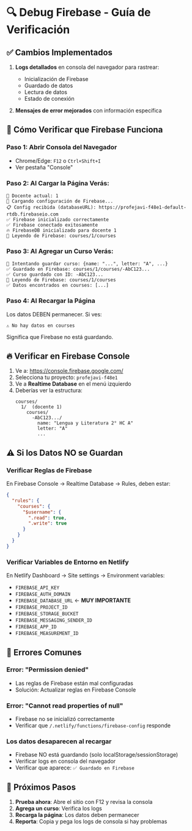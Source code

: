 # 🔍 Debug Firebase - Guía de Verificación

## ✅ Cambios Implementados

1. **Logs detallados** en consola del navegador para rastrear:
   - Inicialización de Firebase
   - Guardado de datos
   - Lectura de datos
   - Estado de conexión

2. **Mensajes de error mejorados** con información específica

## 🧪 Cómo Verificar que Firebase Funciona

### Paso 1: Abrir Consola del Navegador
- Chrome/Edge: `F12` o `Ctrl+Shift+I`
- Ver pestaña "Console"

### Paso 2: Al Cargar la Página Verás:
```
👤 Docente actual: 1
🔄 Cargando configuración de Firebase...
📋 Config recibida (databaseURL): https://profejavi-f48e1-default-rtdb.firebaseio.com
✅ Firebase inicializado correctamente
✅ Firebase conectado exitosamente
🔥 FirebaseDB inicializado para docente 1
📖 Leyendo de Firebase: courses/1/courses
```

### Paso 3: Al Agregar un Curso Verás:
```
💾 Intentando guardar curso: {name: "...", letter: "A", ...}
✅ Guardado en Firebase: courses/1/courses/-AbC123...
✅ Curso guardado con ID: -AbC123...
📖 Leyendo de Firebase: courses/1/courses
✅ Datos encontrados en courses: [...]
```

### Paso 4: Al Recargar la Página
Los datos DEBEN permanecer. Si ves:
```
⚠️ No hay datos en courses
```
Significa que Firebase no está guardando.

## 🔥 Verificar en Firebase Console

1. Ve a: https://console.firebase.google.com/
2. Selecciona tu proyecto: `profejavi-f48e1`
3. Ve a **Realtime Database** en el menú izquierdo
4. Deberías ver la estructura:
   ```
   courses/
     1/  (docente 1)
       courses/
         -AbC123.../
           name: "Lengua y Literatura 2° HC A"
           letter: "A"
           ...
   ```

## ⚠️ Si los Datos NO se Guardan

### Verificar Reglas de Firebase
En Firebase Console → Realtime Database → Rules, deben estar:
```json
{
  "rules": {
    "courses": {
      "$username": {
        ".read": true,
        ".write": true
      }
    }
  }
}
```

### Verificar Variables de Entorno en Netlify
En Netlify Dashboard → Site settings → Environment variables:
- `FIREBASE_API_KEY`
- `FIREBASE_AUTH_DOMAIN`
- `FIREBASE_DATABASE_URL` ← **MUY IMPORTANTE**
- `FIREBASE_PROJECT_ID`
- `FIREBASE_STORAGE_BUCKET`
- `FIREBASE_MESSAGING_SENDER_ID`
- `FIREBASE_APP_ID`
- `FIREBASE_MEASUREMENT_ID`

## 📝 Errores Comunes

### Error: "Permission denied"
- Las reglas de Firebase están mal configuradas
- Solución: Actualizar reglas en Firebase Console

### Error: "Cannot read properties of null"
- Firebase no se inicializó correctamente
- Verificar que `/.netlify/functions/firebase-config` responde

### Los datos desaparecen al recargar
- Firebase NO está guardando (solo localStorage/sessionStorage)
- Verificar logs en consola del navegador
- Verificar que aparece: `✅ Guardado en Firebase`

## 🎯 Próximos Pasos

1. **Prueba ahora**: Abre el sitio con F12 y revisa la consola
2. **Agrega un curso**: Verifica los logs
3. **Recarga la página**: Los datos deben permanecer
4. **Reporta**: Copia y pega los logs de consola si hay problemas
